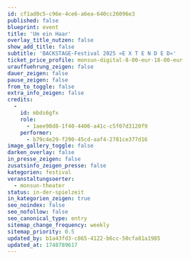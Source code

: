 ```yaml
---
id: cf1ad0c5-c96e-4ce6-a6ea-640cc26096e3
published: false
blueprint: event
title: 'Um ein Haar'
overlay_title_nutzen: false
show_add_title: false
subtitle: 'BACKSTAGE-Festival 2025 »E X T E N D E D«'
ticket_price_profile: monsun-digital-8-00-eur-18-00-eur
urauffuehrung_zeigen: false
dauer_zeigen: false
pause_zeigen: false
from_to_toggle: false
extra_info_zeigen: false
credits:
  -
    id: mbds6gfx
    role:
      - 1aee98d8-1f40-4406-a41c-c5f07d3120f9
    performer:
      - b79c4e29-f290-45cd-aaf4-2781ce377d16
image_gallery_toggle: false
darken_overlay: false
in_presse_zeigen: false
zusatsinfo_zeigen_presse: false
kategorien: festival
veranstaltungsoerter:
  - monsun-theater
status: in-der-spielzeit
in_kategorien_zeigen: true
seo_noindex: false
seo_nofollow: false
seo_canonical_type: entry
sitemap_change_frequency: weekly
sitemap_priority: 0.5
updated_by: b1a43fd3-c865-4122-b6cc-50cfa81a1985
updated_at: 1748789617
---
```

